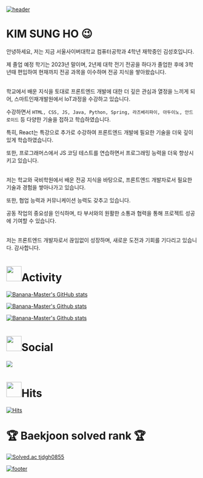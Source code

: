 <!-- [![header](https://capsule-render.vercel.app/api?type=wave&color=auto&height=300&section=header&text=codeisneverodd&fontSize=90)](https://github.com/codeisneverodd) -->
<!-- 
<h1><img src="https://user-images.githubusercontent.com/54318460/165478996-a0743e36-6004-4d25-b5e6-c3b39cae1abd.gif" width="30"> codeisneverodd <img src="https://user-images.githubusercontent.com/54318460/165478996-a0743e36-6004-4d25-b5e6-c3b39cae1abd.gif" width="30"></h1> -->

<!-- codeisneverodd님의 readme파일을 참고하여 작성했습니다 -->
<!-- 🔥🔥 리드미를 일부 퍼가신다면!! 팔로우를 눌러주세요 🔥🔥 -->
<!-- 🔥🔥 Please Follow My GitHub, if you're copying part of this README.md 🔥🔥 -->

[![header](https://capsule-render.vercel.app/api?type=waving&color=gradient&height=300&section=header&text=Banana-Master&fontSize=80&animation=twinkling&descAlignY=30)](https://github.com/Banana-Master)

# KIM SUNG HO 😉

<!-- <h1><img src="https://user-images.githubusercontent.com/54318460/165488238-a2ac0b91-6df0-48e3-9fde-f75ccb793de7.gif" width="40">OpenSource Projects</h1>  -->

안녕하세요, 저는 지금 서울사이버대학교 컴퓨터공학과 4학년 재학중인 김성호입니다. 

제 졸업 예정 학기는 2023년 말이며, 2년제 대학 전기 전공을 하다가 졸업한 후에 3학년때 편입하여 현재까지 전공 과목을 이수하며 전공 지식을 쌓아왔습니다.

<br/>
학교에서 배운 지식을 토대로 프론트엔드 개발에 대한 더 깊은 관심과 열정을 느끼게 되어, 스마트인재개발원에서 IoT과정을 수강하고 있습니다. 

수강하면서 ```HTML, CSS, JS, Java, Python, Spring, 라즈베리파이, 아두이노, 안드로이드``` 등 다양한 기술을 접하고 학습하였습니다. 

특히, React는 특강으로 추가로 수강하여 프론트엔드 개발에 필요한 기술을 더욱 깊이 있게 학습하였습니다. 

또한, 프로그래머스에서 JS 코딩 테스트를 연습하면서 프로그래밍 능력을 더욱 향상시키고 있습니다.

<br/>
저는 학교와 국비학원에서 배운 전공 지식을 바탕으로, 프론트엔드 개발자로서 필요한 기술과 경험을 쌓아나가고 있습니다. 

또한, 협업 능력과 커뮤니케이션 능력도 갖추고 있습니다. 

공동 작업의 중요성을 인식하며, 타 부서와의 원활한 소통과 협력을 통해 프로젝트 성공에 기여할 수 있습니다.


<br/>
저는 프론트엔드 개발자로서 끊임없이 성장하며, 새로운 도전과 기회를 기다리고 있습니다. 감사합니다.
<br/>


<h1><img src="https://user-images.githubusercontent.com/54318460/165490580-5014fa53-5de5-4d39-9042-3ea43ea607d5.gif" width="40">Activity</h1> 

[![Banana-Master's GitHub stats](https://github-readme-stats.vercel.app/api?username=Banana-Master&show_icons=true&theme=vue)](https://github.com/Banana-Master?tab=repositories)

[![Banana-Master's Github stats](https://github-profile-summary-cards.vercel.app/api/cards/profile-details?username=Banana-Master&theme=vue)]((https://github.com/Banana-Master?tab=repositories))

[![Banana-Master's Github stats](https://github-readme-stats.vercel.app/api/top-langs/?username=Banana-Master&show_icons=true&hide_border=true&title_color=004386&icon_color=004386&layout=compact)](https://github.com/Banana-Master?tab=repositories)

<h1><img src="https://user-images.githubusercontent.com/54318460/165488795-25a97840-4f7a-4e2e-a2a8-827b3951aef8.gif" width="40">Social</h1> 

<a href="https://mail.google.com/mail/?view=cm&amp;fs=1&amp;to=tjdgh0313@gmail.com" target="_blank"><img src="https://img.shields.io/badge/tjdgh0313@gmail.com-EA4335?style=flat-square&logo=Gmail&logoColor=white"/></a></p>

<h1><img src="https://user-images.githubusercontent.com/54318460/165489076-eb9d1284-23b5-4513-a7b1-a520673de081.gif" width="40">Hits</h1> 

[![Hits](https://hits.seeyoufarm.com/api/count/incr/badge.svg?url=https://github.com/Banana-Master&count_bg=%2379C83D&title_bg=%23555555&icon=&icon_color=%23E7E7E7&title=hits&edge_flat=true)](https://github.com/Banana-Master)


<h1>🏆 Baekjoon solved rank 🏆</h1>
    
[![Solved.ac tjdgh0855](http://mazassumnida.wtf/api/v2/generate_badge?boj=tjdgh0855)](https://solved.ac/tjdgh0855)
    


[![footer](https://capsule-render.vercel.app/api?type=waving&color=gradient&reversal=false&section=footer)]((https://github.com/Banana-Master))
